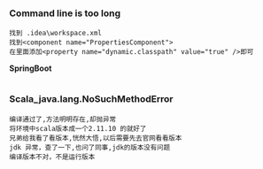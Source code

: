 ### **Command line is too long**

```
找到 .idea\workspace.xml 
找到<component name="PropertiesComponent">
在里面添加<property name="dynamic.classpath" value="true" />即可 
```



**SpringBoot**

```

```



### Scala_java.lang.NoSuchMethodError

```
编译通过了,方法明明存在,却抛异常
将环境中scala版本成一个2.11.10 的就好了
兄弟给我看了看版本,恍然大悟,以后需要先去官网看看版本
jdk 异常，查了一下,也问了同事,jdk的版本没有问题
编译版本不对，不是运行版本

```





